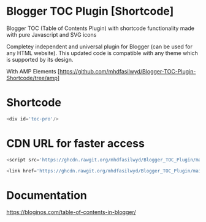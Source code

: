 # Blogger TOC Plugin [Shortcode]
Blogger TOC (Table of Contents Plugin) with shortcode functionality made with pure Javascript and SVG icons

Completey independent and universal plugin for Blogger (can be used for any HTML website). This updated code is compatible with any theme which is supported by its design.

With AMP Elements [https://github.com/mhdfasilwyd/Blogger-TOC-Plugin-Shortcode/tree/amp]
# Shortcode
```javascript
<div id='toc-pro'/>
```
# CDN URL for faster access
```javascript
<script src='https://ghcdn.rawgit.org/mhdfasilwyd/Blogger_TOC_Plugin/main/toc-pro.js' type='text/javascript'/>
```
```javascript
<link href='https://ghcdn.rawgit.org/mhdfasilwyd/Blogger_TOC_Plugin/main/toc-pro.css' type='text/css' rel='stylesheet'/>
```
# Documentation
https://bloginos.com/table-of-contents-in-blogger/
